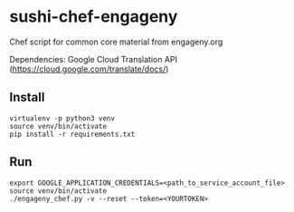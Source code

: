 # sushi-chef-engageny

Chef script for common core material from engageny.org

Dependencies:
Google Cloud Translation API (https://cloud.google.com/translate/docs/)

Install
-------

    virtualenv -p python3 venv
    source venv/bin/activate
    pip install -r requirements.txt



Run
---
    export GOOGLE_APPLICATION_CREDENTIALS=<path_to_service_account_file>
    source venv/bin/activate
    ./engageny_chef.py -v --reset --token=<YOURTOKEN>

